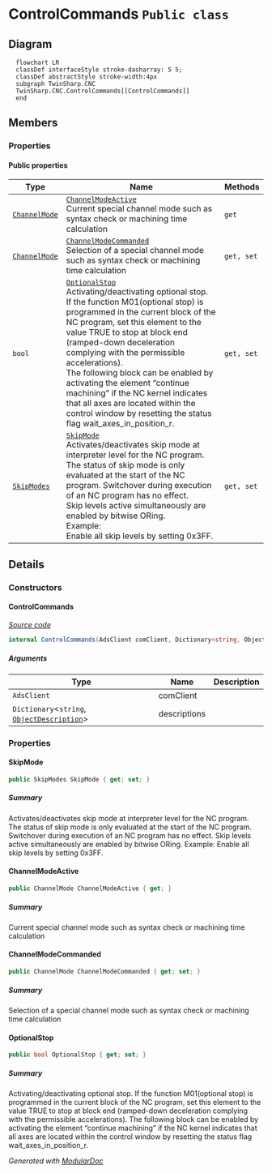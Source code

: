 # ControlCommands `Public class`

## Diagram
```mermaid
  flowchart LR
  classDef interfaceStyle stroke-dasharray: 5 5;
  classDef abstractStyle stroke-width:4px
  subgraph TwinSharp.CNC
  TwinSharp.CNC.ControlCommands[[ControlCommands]]
  end
```

## Members
### Properties
#### Public  properties
| Type | Name | Methods |
| --- | --- | --- |
| [`ChannelMode`](./ChannelMode.md) | [`ChannelModeActive`](#channelmodeactive)<br>Current special channel mode such as syntax check or machining time calculation | `get` |
| [`ChannelMode`](./ChannelMode.md) | [`ChannelModeCommanded`](#channelmodecommanded)<br>Selection of a special channel mode such as syntax check or machining time calculation | `get, set` |
| `bool` | [`OptionalStop`](#optionalstop)<br>Activating/deactivating optional stop.<br>            If the function M01(optional stop) is programmed in the current block of the NC program, set this element to the value TRUE to stop at block end (ramped-down deceleration complying with the permissible accelerations).<br>            The following block can be enabled by activating the element “continue machining” if the NC kernel indicates that all axes are located within the control window by resetting the status flag wait_axes_in_position_r. | `get, set` |
| [`SkipModes`](./SkipModes.md) | [`SkipMode`](#skipmode)<br>Activates/deactivates skip mode at interpreter level for the NC program. The status of skip mode is only evaluated at the start of the NC program. Switchover during execution of an NC program has no effect.<br>            Skip levels active simultaneously are enabled by bitwise ORing.<br>            Example:<br>            Enable all skip levels by setting 0x3FF. | `get, set` |

## Details
### Constructors
#### ControlCommands
[*Source code*](https://github.com///blob//TwinSharp/CNC/CncChannel.cs#L339)
```csharp
internal ControlCommands(AdsClient comClient, Dictionary<string, ObjectDescription> descriptions)
```
##### Arguments
| Type | Name | Description |
| --- | --- | --- |
| `AdsClient` | comClient |   |
| `Dictionary`&lt;`string`, [`ObjectDescription`](./ObjectDescription.md)&gt; | descriptions |   |

### Properties
#### SkipMode
```csharp
public SkipModes SkipMode { get; set; }
```
##### Summary
Activates/deactivates skip mode at interpreter level for the NC program. The status of skip mode is only evaluated at the start of the NC program. Switchover during execution of an NC program has no effect.
            Skip levels active simultaneously are enabled by bitwise ORing.
            Example:
            Enable all skip levels by setting 0x3FF.

#### ChannelModeActive
```csharp
public ChannelMode ChannelModeActive { get; }
```
##### Summary
Current special channel mode such as syntax check or machining time calculation

#### ChannelModeCommanded
```csharp
public ChannelMode ChannelModeCommanded { get; set; }
```
##### Summary
Selection of a special channel mode such as syntax check or machining time calculation

#### OptionalStop
```csharp
public bool OptionalStop { get; set; }
```
##### Summary
Activating/deactivating optional stop.
            If the function M01(optional stop) is programmed in the current block of the NC program, set this element to the value TRUE to stop at block end (ramped-down deceleration complying with the permissible accelerations).
            The following block can be enabled by activating the element “continue machining” if the NC kernel indicates that all axes are located within the control window by resetting the status flag wait_axes_in_position_r.

*Generated with* [*ModularDoc*](https://github.com/hailstorm75/ModularDoc)
